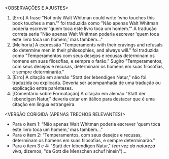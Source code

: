 <OBSERVAÇÕES E AJUSTES>
1. [Erro] A frase "Not only Walt Whitman could write 'who touches this book touches a man.'" foi traduzida como "Não apenas Walt Whitman poderia escrever 'quem toca este livro toca um homem.'" A tradução correta seria "Não apenas Walt Whitman poderia escrever 'quem toca este livro toca um homem,' mas também..."
2. [Melhoria] A expressão "Temperaments with their cravings and refusals do determine men in their philosophies, and always will." foi traduzida como "Temperamentos com seus desejos e recusas determinam os homens em suas filosofias, e sempre o farão." Sugiro "Temperamentos, com seus desejos e recusas, determinam os homens em suas filosofias, e sempre determinarão."
3. [Erro] A citação em alemão "Statt der lebendigen Natur," não foi traduzida ou explicada. Deveria ser acompanhada de uma tradução ou explicação entre parênteses.
4. [Comentário sobre Formatação] A citação em alemão "Statt der lebendigen Natur," deveria estar em itálico para destacar que é uma citação em língua estrangeira.

<VERSÃO CORIGIDA (APENAS TRECHOS RELEVANTES)>
- Para o item 1: “Não apenas Walt Whitman poderia escrever 'quem toca este livro toca um homem,' mas também...”
- Para o item 2: “Temperamentos, com seus desejos e recusas, determinam os homens em suas filosofias, e sempre determinarão.”
- Para o item 3 e 4: "Statt der lebendigen Natur," (*em vez da natureza viva*, dizemos, "da Gott die Menschen schuf hinein")...